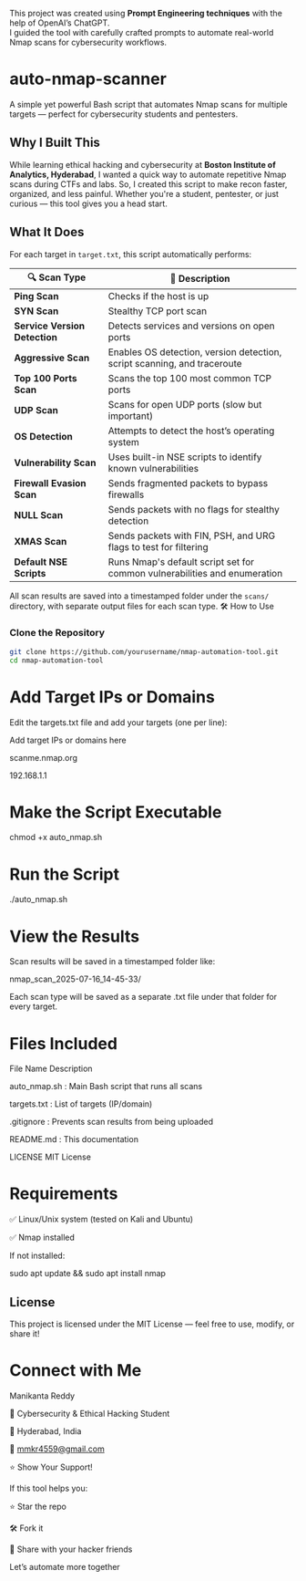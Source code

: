  This project was created using **Prompt Engineering techniques** with the help of OpenAI’s ChatGPT.  
I guided the tool with carefully crafted prompts to automate real-world Nmap scans for cybersecurity workflows.

# auto-nmap-scanner
A simple yet powerful Bash script that automates Nmap scans for multiple targets — perfect for cybersecurity students and pentesters.
## Why I Built This

While learning ethical hacking and cybersecurity at **Boston Institute of Analytics, Hyderabad**, I wanted a quick way to automate repetitive Nmap scans during CTFs and labs. So, I created this script to make recon faster, organized, and less painful.
Whether you're a student, pentester, or just curious — this tool gives you a head start.
##  What It Does

For each target in `target.txt`, this script automatically performs:


| 🔍 Scan Type               | 🧪 Description |
|----------------------------|----------------|
|  **Ping Scan**           | Checks if the host is up |
|  **SYN Scan**            | Stealthy TCP port scan |
|  **Service Version Detection** | Detects services and versions on open ports |
|  **Aggressive Scan**     | Enables OS detection, version detection, script scanning, and traceroute |
|  **Top 100 Ports Scan**  | Scans the top 100 most common TCP ports |
|  **UDP Scan**            | Scans for open UDP ports (slow but important) |
|  **OS Detection**        | Attempts to detect the host’s operating system |
|  **Vulnerability Scan**  | Uses built-in NSE scripts to identify known vulnerabilities |
|  **Firewall Evasion Scan** | Sends fragmented packets to bypass firewalls |
|  **NULL Scan**           | Sends packets with no flags for stealthy detection |
|  **XMAS Scan**           | Sends packets with FIN, PSH, and URG flags to test for filtering |
|  **Default NSE Scripts** | Runs Nmap's default script set for common vulnerabilities and enumeration |

All scan results are saved into a timestamped folder under the `scans/` directory, with separate output files for each scan type.
🛠️ How to Use

###  Clone the Repository
```bash
git clone https://github.com/yourusername/nmap-automation-tool.git
cd nmap-automation-tool
```

# Add Target IPs or Domains
Edit the targets.txt file and add your targets (one per line):

Add target IPs or domains here

scanme.nmap.org

192.168.1.1

# Make the Script Executable
chmod +x auto_nmap.sh

# Run the Script
./auto_nmap.sh

# View the Results
Scan results will be saved in a timestamped folder like:

nmap_scan_2025-07-16_14-45-33/

Each scan type will be saved as a separate .txt file under that folder for every target.

# Files Included
File Name	Description

auto_nmap.sh :	Main Bash script that runs all scans

targets.txt	: List of targets (IP/domain)

.gitignore	: Prevents scan results from being uploaded

README.md :	This documentation

LICENSE	MIT License

# Requirements
✅ Linux/Unix system (tested on Kali and Ubuntu)

✅ Nmap installed

If not installed:

sudo apt update && sudo apt install nmap

## License
This project is licensed under the MIT License — feel free to use, modify, or share it!

# Connect with Me
Manikanta Reddy

💼 Cybersecurity & Ethical Hacking Student

📍 Hyderabad, India

📧 mmkr4559@gmail.com

⭐️ Show Your Support!

If this tool helps you:

⭐️ Star the repo

🛠 Fork it

📣 Share with your hacker friends

Let’s automate more together

